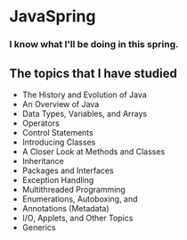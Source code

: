 # JavaSpring
### I know what I'll be doing in this spring.

## The topics that I have studied

- The History and Evolution of Java
- An Overview of Java
- Data Types, Variables, and Arrays
- Operators
- Control Statements
- Introducing Classes
- A Closer Look at Methods and Classes
- Inheritance
- Packages and Interfaces
- Exception Handling
- Multithreaded Programming
- Enumerations, Autoboxing, and
- Annotations (Metadata)
- I/O, Applets, and Other Topics
- Generics
